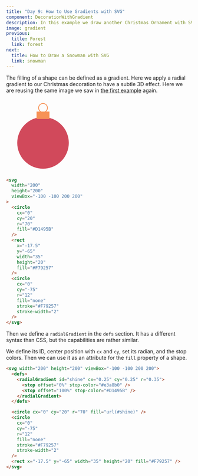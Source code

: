 ```yaml
---
title: "Day 9: How to Use Gradients with SVG"
component: DecorationWithGradient
description: In this example we draw another Christmas Ornament with SVG and learn how to draw a radial gradient.
image: gradient
previous:
  title: Forest
  link: forest
next:
  title: How to Draw a Snowman with SVG
  link: snowman
---
```


The filling of a shape can be defined as a gradient. Here we apply a radial gradient to our Christmas decoration to have a subtle 3D effect. Here we are reusing the same image we saw in <a href="/svg/basic-shapes">the first example</a> again.

<div class="grid-200">

  <svg width="200" height="200" viewBox="-100 -100 200 200">
    <circle cx="0" cy="20" r="70" fill="#D1495B" />
  <rect x="-17.5" y="-65" width="35" height="20" fill="#F79257" />
  <circle
    cx="0"
    cy="-75"
    r="12"
    fill="none"
    stroke="#F79257"
    stroke-width="2"
  />
  </svg>

<!-- prettier-ignore -->
```html
<svg 
  width="200"
  height="200"
  viewBox="-100 -100 200 200"
>
  <circle 
    cx="0"
    cy="20"
    r="70"
    fill="#D1495B" 
  />
  <rect
    x="-17.5"
    y="-65"
    width="35"
    height="20"
    fill="#F79257" 
  />
  <circle
    cx="0"
    cy="-75"
    r="12"
    fill="none"
    stroke="#F79257"
    stroke-width="2"
  />
</svg>
```

</div>

Then we define a `radialGradient` in the `defs` section. It has a different syntax than CSS, but the capabilities are rather similar.

We define its ID, center position with `cx` and `cy`, set its radian, and the stop colors. Then we can use it as an attribute for the `fill` property of a shape.

<div class="code-flex">

```html
<svg width="200" height="200" viewBox="-100 -100 200 200">
  <defs>
    <radialGradient id="shine" cx="0.25" cy="0.25" r="0.35">
      <stop offset="0%" stop-color="#e3a8b0" />
      <stop offset="100%" stop-color="#D1495B" />
    </radialGradient>
  </defs>

  <circle cx="0" cy="20" r="70" fill="url(#shine)" />
  <circle
    cx="0"
    cy="-75"
    r="12"
    fill="none"
    stroke="#F79257"
    stroke-width="2"
  />
  <rect x="-17.5" y="-65" width="35" height="20" fill="#F79257" />
</svg>
```

</div>
